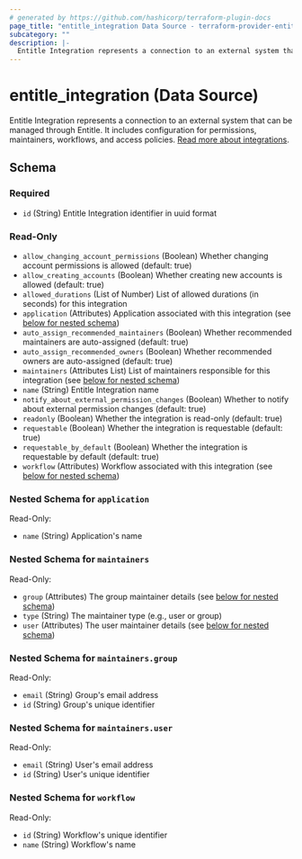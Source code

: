 ```yaml
---
# generated by https://github.com/hashicorp/terraform-plugin-docs
page_title: "entitle_integration Data Source - terraform-provider-entitle"
subcategory: ""
description: |-
  Entitle Integration represents a connection to an external system that can be managed through Entitle. It includes configuration for permissions, maintainers, workflows, and access policies. Read more about integrations https://docs.beyondtrust.com/entitle/docs/integrations-resources-roles.
---
```


# entitle_integration (Data Source)

Entitle Integration represents a connection to an external system that can be managed through Entitle. It includes configuration for permissions, maintainers, workflows, and access policies. [Read more about integrations](https://docs.beyondtrust.com/entitle/docs/integrations-resources-roles).



<!-- schema generated by tfplugindocs -->
## Schema

### Required

- `id` (String) Entitle Integration identifier in uuid format

### Read-Only

- `allow_changing_account_permissions` (Boolean) Whether changing account permissions is allowed (default: true)
- `allow_creating_accounts` (Boolean) Whether creating new accounts is allowed (default: true)
- `allowed_durations` (List of Number) List of allowed durations (in seconds) for this integration
- `application` (Attributes) Application associated with this integration (see [below for nested schema](#nestedatt--application))
- `auto_assign_recommended_maintainers` (Boolean) Whether recommended maintainers are auto-assigned (default: true)
- `auto_assign_recommended_owners` (Boolean) Whether recommended owners are auto-assigned (default: true)
- `maintainers` (Attributes List) List of maintainers responsible for this integration (see [below for nested schema](#nestedatt--maintainers))
- `name` (String) Entitle Integration name
- `notify_about_external_permission_changes` (Boolean) Whether to notify about external permission changes (default: true)
- `readonly` (Boolean) Whether the integration is read-only (default: true)
- `requestable` (Boolean) Whether the integration is requestable (default: true)
- `requestable_by_default` (Boolean) Whether the integration is requestable by default (default: true)
- `workflow` (Attributes) Workflow associated with this integration (see [below for nested schema](#nestedatt--workflow))

<a id="nestedatt--application"></a>
### Nested Schema for `application`

Read-Only:

- `name` (String) Application's name


<a id="nestedatt--maintainers"></a>
### Nested Schema for `maintainers`

Read-Only:

- `group` (Attributes) The group maintainer details (see [below for nested schema](#nestedatt--maintainers--group))
- `type` (String) The maintainer type (e.g., user or group)
- `user` (Attributes) The user maintainer details (see [below for nested schema](#nestedatt--maintainers--user))

<a id="nestedatt--maintainers--group"></a>
### Nested Schema for `maintainers.group`

Read-Only:

- `email` (String) Group's email address
- `id` (String) Group's unique identifier


<a id="nestedatt--maintainers--user"></a>
### Nested Schema for `maintainers.user`

Read-Only:

- `email` (String) User's email address
- `id` (String) User's unique identifier



<a id="nestedatt--workflow"></a>
### Nested Schema for `workflow`

Read-Only:

- `id` (String) Workflow's unique identifier
- `name` (String) Workflow's name
